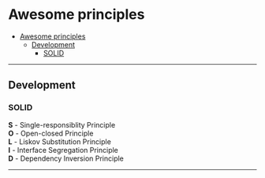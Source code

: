 # Awesome principles

- [Awesome principles](#awesome-principles)
  - [Development](#development)
    - [SOLID](#solid)

---

## Development

### SOLID

**S** - Single-responsiblity Principle  
**O** - Open-closed Principle  
**L** - Liskov Substitution Principle  
**I** - Interface Segregation Principle  
**D** - Dependency Inversion Principle

---


